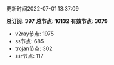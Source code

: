 更新时间2022-07-01 13:37:09

**总订阅: 397**
**总节点: 16132**
**有效节点: 3079**
- v2ray节点: 1975
- ss节点: 685
- trojan节点: 302
- ssr节点: 117
